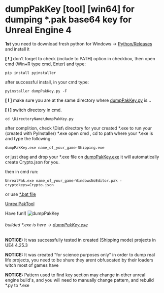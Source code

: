 # dumpPakKey [tool] [win64] for dumping *.pak base64 key for Unreal Engine 4

**1st** you need to download fresh python for Windows -> [Python/Releases](https://www.python.org/downloads/release) and install it

**[ ! ]** don't forget to check (include to PATH) option in checkbox, then open cmd (Win+R type cmd, Enter) and type:
```
pip install pyinstaller
```
after successful install, in your cmd type:
```
pyinstaller dumpPakKey.py -F 
```
**[ ! ]** make sure you are at the same directory where [dumpPakKey.py](https://raw.githubusercontent.com/somethingcoolmustbehere/dumpPakKey/master/dumpPakKey.py) is... 

**[ i ]** switch directory  in cmd.
```
cd \DirectoryName\dumpPakKey.py
```
after complition, check \Dist\ directory for your created *.exe
to run your (created with PyInstaller) *.exe open cmd , cd to path where your *.exe is and type the following: 
```
dumpPakKey.exe name_of_your_game-Shipping.exe
```

or just drag and drop your *.exe file on [dumpPakKey.exe](https://github.com/somethingcoolmustbehere/dumpPakKey/releases/download/unreal-engine-utilities/dumpPakKey.exe) it will automatically create Crypto.json for you.

then in cmd run:
```
UnrealPak.exe name_of_your_game-WindowsNoEditor.pak -cryptokeys=Crypto.json
```
or use [*.bat file](https://github.com/somethingcoolmustbehere/UnrealPakTool/blob/master/UnrealPakExtractCrypto.bat)

[UnrealPakTool](https://github.com/somethingcoolmustbehere/UnrealPakTool/releases/download/unreal-engine-utilities/UnrealPakTool.7z)

Have fun!)
![dumpPakKey](https://i.imgur.com/mXLhUtS.png?1)
###### builded *.exe is here -> [dumpPakKey.exe](https://github.com/somethingcoolmustbehere/dumpPakKey/releases)

**NOTICE:** It was successfully tested in created (Shipping mode) projects in UE4 4.25.3

**NOTICE:** It was created "for science purposes only" in order to dump real life projects, you need to be shure they arent obfuscated by their loaders witch most of games have

**NOTICE:** Pattern used to find key section may change in other unreal engine build's, and you will need to manually change pattern, and rebuild *.py to *.exe
